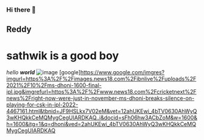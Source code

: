 ### Hi there 👋

<!--
**sathwik-reddy413/sathwik-reddy413** is a ✨ _special_ ✨ repository because its `README.md` (this file) appears on your GitHub profile.

Here are some ideas to get you started:

- 🔭 I’m currently working on ...
- 🌱 I’m currently learning ...
- 👯 I’m looking to collaborate on ...
- 🤔 I’m looking for help with ...
- 💬 Ask me about ...
- 📫 How to reach me: ...
- 😄 Pronouns: ...
- ⚡ Fun fact: ...
-->
## Reddy
## <h1> sathwik is a good boy</h1>
*hello* ***world***
![image](https://user-images.githubusercontent.com/84559055/142846071-2f153d86-afff-4ab0-81b8-1eaf4b4ccb03.png)
[google]https://www.google.com/imgres?imgurl=https%3A%2F%2Fimages.news18.com%2Fibnlive%2Fuploads%2F2021%2F10%2Fms-dhoni-1600-final-ipl.jpg&imgrefurl=https%3A%2F%2Fwww.news18.com%2Fcricketnext%2Fnews%2Fright-now-were-just-in-november-ms-dhoni-breaks-silence-on-playing-for-csk-in-ipl-2022-4467161.html&tbnid=JF9HSLkx7V02eM&vet=12ahUKEwi_4bTV0630AhWyQ3wKHQkkCeMQMygCegUIARDKAQ..i&docid=sFh06hw3ACbZoM&w=1600&h=1600&itg=1&q=dhoni&ved=2ahUKEwi_4bTV0630AhWyQ3wKHQkkCeMQMygCegUIARDKAQ

